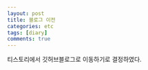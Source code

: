 ```yaml
---
layout: post
title: 블로그 이전
categories: etc
tags: [diary]
comments: true
---
```


티스토리에서 깃허브블로그로 이동하기로 결정하였다.